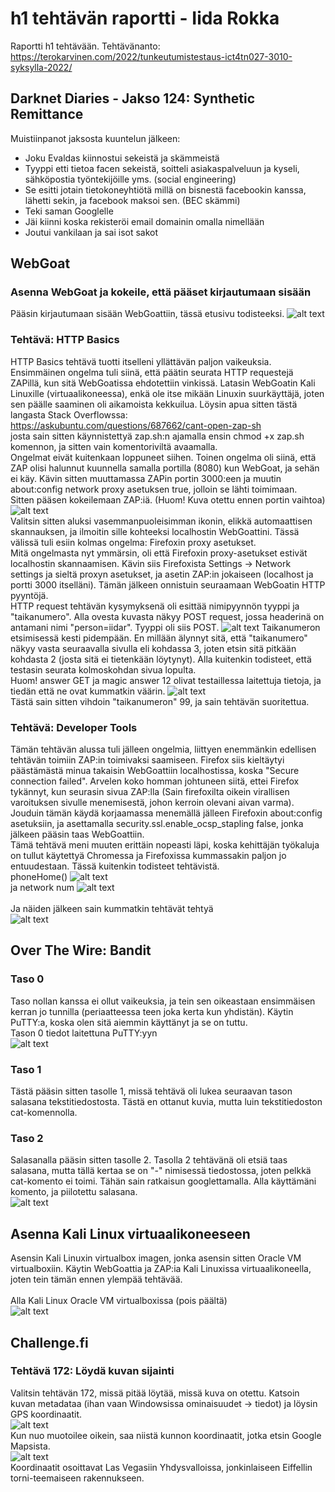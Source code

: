 # h1 tehtävän raportti - Iida Rokka 

Raportti h1 tehtävään. Tehtävänanto: https://terokarvinen.com/2022/tunkeutumistestaus-ict4tn027-3010-syksylla-2022/

## Darknet Diaries - Jakso 124: Synthetic Remittance 
Muistiinpanot jaksosta kuuntelun jälkeen: 

- Joku Evaldas kiinnostui sekeistä ja skämmeistä 
- Tyyppi etti tietoa facen sekeistä, soitteli asiakaspalveluun ja kyseli, sähköpostia työntekijöille yms. (social engineering)
- Se esitti jotain tietokoneyhtiötä millä on bisnestä facebookin kanssa, lähetti sekin, ja facebook maksoi sen. (BEC skämmi)
- Teki saman Googlelle 
- Jäi kiinni koska rekisteröi email domainin omalla nimellään
- Joutui vankilaan ja sai isot sakot 

## WebGoat
### Asenna WebGoat ja kokeile, että pääset kirjautumaan sisään
Pääsin kirjautumaan sisään WebGoattiin, tässä etusivu todisteeksi. 
![alt text](https://github.com/Pistaasi/pistaasi.github.io/blob/main/pics/kirjauduttu_webgoat.PNG)
### Tehtävä: HTTP Basics
HTTP Basics tehtävä tuotti itselleni yllättävän paljon vaikeuksia. 
Ensimmäinen ongelma tuli siinä, että päätin seurata HTTP requestejä ZAPillä, kun sitä WebGoatissa ehdotettiin vinkissä. Latasin WebGoatin Kali Linuxille (virtuaalikoneessa), enkä ole itse mikään Linuxin suurkäyttäjä, joten sen päälle saaminen oli aikamoista kekkuilua. Löysin apua sitten tästä langasta Stack Overflowssa:
<br />
https://askubuntu.com/questions/687662/cant-open-zap-sh
<br />
josta sain sitten käynnistettyä zap.sh:n ajamalla ensin chmod +x zap.sh komennon, ja sitten vain komentoriviltä avaamalla. 
<br />
Ongelmat eivät kuitenkaan loppuneet siihen. Toinen ongelma oli siinä, että ZAP olisi halunnut kuunnella samalla portilla (8080) kun WebGoat, ja sehän ei käy. Kävin sitten muuttamassa ZAPin portin 3000:een ja muutin about:config network proxy asetuksen true, jolloin se lähti toimimaan. 
<br />
Sitten pääsen kokeilemaan ZAP:iä. 
(Huom! Kuva otettu ennen portin vaihtoa)
![alt text](https://github.com/Pistaasi/pistaasi.github.io/blob/main/pics/zap_auki_kali_linux.PNG)
<br />
Valitsin sitten aluksi vasemmanpuoleisimman ikonin, elikkä automaattisen skannauksen, ja ilmoitin sille kohteeksi localhostin WebGoattini. Tässä välissä tuli esiin kolmas ongelma: Firefoxin proxy asetukset. 
<br />
Mitä ongelmasta nyt ymmärsin, oli että Firefoxin proxy-asetukset estivät localhostin skannaamisen. Kävin siis Firefoxista Settings -> Network settings ja sieltä proxyn asetukset, ja asetin ZAP:in jokaiseen (localhost ja portti 3000 itselläni). Tämän jälkeen onnistuin seuraamaan WebGoatin HTTP pyyntöjä. 
<br />
HTTP request tehtävän kysymyksenä oli esittää nimipyynnön tyyppi ja "taikanumero". Alla ovesta kuvasta näkyy POST request, jossa headerinä on antamani nimi "person=iidar". Tyyppi oli siis POST. 
![alt text](https://github.com/Pistaasi/pistaasi.github.io/blob/main/pics/ZAP_iidar_post_req.PNG)
Taikanumeron etsimisessä kesti pidempään. En millään älynnyt sitä, että "taikanumero" näkyy vasta seuraavalla sivulla eli kohdassa 3, joten etsin sitä pitkään kohdasta 2 (josta sitä ei tietenkään löytynyt). Alla kuitenkin todisteet, että testasin seurata kolmoskohdan sivua lopulta. 
<br />
Huom! answer GET ja magic answer 12 olivat testaillessa laitettuja tietoja, ja tiedän että ne ovat kummatkin väärin. 
![alt text](https://github.com/Pistaasi/pistaasi.github.io/blob/main/pics/magic_num.PNG)
<br />
Tästä sain sitten vihdoin "taikanumeron" 99, ja sain tehtävän suoritettua. 

### Tehtävä: Developer Tools
Tämän tehtävän alussa tuli jälleen ongelmia, liittyen enemmänkin edellisen tehtävän toimiin ZAP:in toimivaksi saamiseen. Firefox siis kieltäytyi päästämästä minua takaisin WebGoattiin localhostissa, koska "Secure connection failed". Arvelen koko homman johtuneen siitä, ettei Firefox tykännyt, kun seurasin sivua ZAP:lla (Sain firefoxilta oikein virallisen varoituksen sivulle menemisestä, johon kerroin olevani aivan varma).
<br />
Jouduin tämän käydä korjaamassa menemällä jälleen Firefoxin about:config asetuksiin, ja asettamalla security.ssl.enable_ocsp_stapling false, jonka jälkeen pääsin taas WebGoattiin. 
<br />
Tämä tehtävä meni muuten erittäin nopeasti läpi, koska kehittäjän työkaluja on tullut käytettyä Chromessa ja Firefoxissa kummassakin paljon jo entuudestaan. 
Tässä kuitenkin todisteet tehtävistä. 
<br/>
phoneHome()
![alt text](https://github.com/Pistaasi/pistaasi.github.io/blob/main/pics/phoneHome_but_better.PNG)
<br/>
ja network num
![alt text](https://github.com/Pistaasi/pistaasi.github.io/blob/main/pics/network_num.PNG)
<br/>
<br/>
Ja näiden jälkeen sain kummatkin tehtävät tehtyä
<br/>
![alt text](https://github.com/Pistaasi/pistaasi.github.io/blob/main/pics/webgoat_valmis.PNG)

## Over The Wire: Bandit
### Taso 0 
Taso nollan kanssa ei ollut vaikeuksia, ja tein sen oikeastaan ensimmäisen kerran jo tunnilla (periaatteessa teen joka kerta kun yhdistän). 
Käytin PuTTY:a, koska olen sitä aiemmin käyttänyt ja se on tuttu. 
<br/>
Tason 0 tiedot laitettuna PuTTY:yyn
<br/>
![alt text](https://github.com/Pistaasi/pistaasi.github.io/blob/main/pics/taso0_putty.PNG)
### Taso 1 
Tästä pääsin sitten tasolle 1, missä tehtävä oli lukea seuraavan tason salasana tekstitiedostosta. Tästä en ottanut kuvia, mutta luin tekstitiedoston cat-komennolla. 
### Taso 2 
Salasanalla pääsin sitten tasolle 2. Tasolla 2 tehtävänä oli etsiä taas salasana, mutta tällä kertaa se on "-" nimisessä tiedostossa, joten pelkkä cat-komento ei toimi. Tähän sain ratkaisun googlettamalla. Alla käyttämäni komento, ja piilotettu salasana. 
<br/>
![alt text](https://github.com/Pistaasi/pistaasi.github.io/blob/main/pics/bandit_lvl2_solved.PNG)
## Asenna Kali Linux virtuaalikoneeseen 
Asensin Kali Linuxin virtualbox imagen, jonka asensin sitten Oracle VM virtualboxiin. 
Käytin WebGoattia ja ZAP:ia Kali Linuxissa virtuaalikoneella, joten tein tämän ennen ylempää tehtävää. 
<br/> 
<br/>
Alla Kali Linux Oracle VM virtualboxissa (pois päältä)
<br/>
![alt text](https://github.com/Pistaasi/pistaasi.github.io/blob/main/pics/kali_linux_oracleVMvirtuabox.PNG)

## Challenge.fi 
### Tehtävä 172: Löydä kuvan sijainti
Valitsin tehtävän 172, missä pitää löytää, missä kuva on otettu. Katsoin kuvan metadataa (ihan vaan Windowsissa ominaisuudet -> tiedot) ja löysin GPS koordinaatit. 
<br/>
![alt text](https://github.com/Pistaasi/pistaasi.github.io/blob/main/pics/gps_a_kuva.PNG)
<br/> 
Kun nuo muotoilee oikein, saa niistä kunnon koordinaatit, jotka etsin Google Mapsista. 
<br/>
![alt text](https://github.com/Pistaasi/pistaasi.github.io/blob/main/pics/lasvegas_eiffel.PNG)
<br/> 
Koordinaatit osoittavat Las Vegasiin Yhdysvalloissa, jonkinlaiseen Eiffellin torni-teemaiseen rakennukseen.
